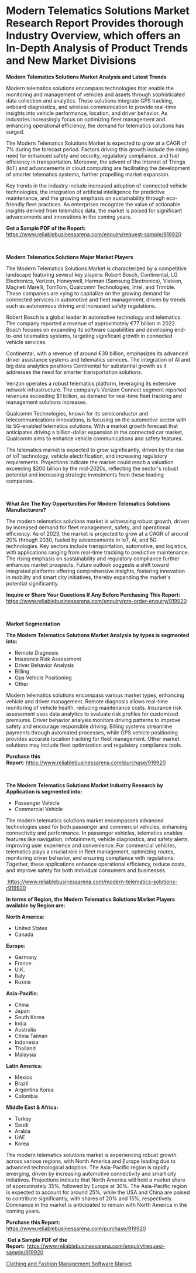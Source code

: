 <p><h1>Modern Telematics Solutions Market Research Report Provides thorough Industry Overview, which offers an In-Depth Analysis of Product Trends and New Market Divisions</h1></p><p><strong>Modern Telematics Solutions Market Analysis and Latest Trends</strong></p>
<p><p>Modern telematics solutions encompass technologies that enable the monitoring and management of vehicles and assets through sophisticated data collection and analytics. These solutions integrate GPS tracking, onboard diagnostics, and wireless communication to provide real-time insights into vehicle performance, location, and driver behavior. As industries increasingly focus on optimizing fleet management and enhancing operational efficiency, the demand for telematics solutions has surged.</p><p>The Modern Telematics Solutions Market is expected to grow at a CAGR of 7% during the forecast period. Factors driving this growth include the rising need for enhanced safety and security, regulatory compliance, and fuel efficiency in transportation. Moreover, the advent of the Internet of Things (IoT) and advancements in cloud computing are facilitating the development of smarter telematics systems, further propelling market expansion.</p><p>Key trends in the industry include increased adoption of connected vehicle technologies, the integration of artificial intelligence for predictive maintenance, and the growing emphasis on sustainability through eco-friendly fleet practices. As enterprises recognize the value of actionable insights derived from telematics data, the market is poised for significant advancements and innovations in the coming years.</p></p>
<p><strong>Get a Sample PDF of the Report:&nbsp;</strong> <a href="https://www.reliablebusinessarena.com/enquiry/request-sample/919920?utm_campaign=2630&utm_medium=2&utm_source=Github&utm_content=ia&utm_term=07032025&utm_id=modern-telematics-solutions">https://www.reliablebusinessarena.com/enquiry/request-sample/919920</a></p>
<p>&nbsp;</p>
<p><strong>Modern Telematics Solutions Major Market Players</strong></p>
<p><p>The Modern Telematics Solutions Market is characterized by a competitive landscape featuring several key players: Robert Bosch, Continental, LG Electronics, Verizon, Honeywell, Harman (Samsung Electronics), Visteon, Magneti Marelli, TomTom, Qualcomm Technologies, Intel, and Trimble. These companies are vying to capitalize on the growing demand for connected services in automotive and fleet management, driven by trends such as autonomous driving and increased safety regulations.</p><p>Robert Bosch is a global leader in automotive technology and telematics. The company reported a revenue of approximately €77 billion in 2022. Bosch focuses on expanding its software capabilities and developing end-to-end telematics systems, targeting significant growth in connected vehicle services.</p><p>Continental, with a revenue of around €39 billion, emphasizes its advanced driver assistance systems and telematics services. The integration of AI and big data analytics positions Continental for substantial growth as it addresses the need for smarter transportation solutions.</p><p>Verizon operates a robust telematics platform, leveraging its extensive network infrastructure. The company’s Verizon Connect segment reported revenues exceeding $1 billion, as demand for real-time fleet tracking and management solutions increases.</p><p>Qualcomm Technologies, known for its semiconductor and telecommunications innovations, is focusing on the automotive sector with its 5G-enabled telematics solutions. With a market growth forecast that anticipates driving a billion-dollar expansion in the connected car market, Qualcomm aims to enhance vehicle communications and safety features.</p><p>The telematics market is expected to grow significantly, driven by the rise of IoT technology, vehicle electrification, and increasing regulatory requirements. Projections indicate the market could reach a valuation exceeding $200 billion by the mid-2020s, reflecting the sector's robust potential and increasing strategic investments from these leading companies.</p></p>
<p>&nbsp;</p>
<p><strong>What Are The Key Opportunities For Modern Telematics Solutions Manufacturers?</strong></p>
<p><p>The modern telematics solutions market is witnessing robust growth, driven by increased demand for fleet management, safety, and operational efficiency. As of 2023, the market is projected to grow at a CAGR of around 20% through 2030, fueled by advancements in IoT, AI, and 5G technologies. Key sectors include transportation, automotive, and logistics, with applications ranging from real-time tracking to predictive maintenance. The rising emphasis on sustainability and regulatory compliance further enhances market prospects. Future outlook suggests a shift toward integrated platforms offering comprehensive insights, fostering innovation in mobility and smart city initiatives, thereby expanding the market's potential significantly.</p></p>
<p><strong>Inquire or Share Your Questions If Any Before Purchasing This Report:</strong> <a href="https://www.reliablebusinessarena.com/enquiry/pre-order-enquiry/919920?utm_campaign=2630&utm_medium=2&utm_source=Github&utm_content=ia&utm_term=07032025&utm_id=modern-telematics-solutions">https://www.reliablebusinessarena.com/enquiry/pre-order-enquiry/919920</a></p>
<p>&nbsp;</p>
<p><strong>Market Segmentation</strong></p>
<p><strong>The Modern Telematics Solutions Market Analysis by types is segmented into:</strong></p>
<p><ul><li>Remote Diagnosis</li><li>Insurance Risk Assessment</li><li>Driver Behavior Analysis</li><li>Billing</li><li>Gps Vehicle Positioning</li><li>Other</li></ul></p>
<p><p>Modern telematics solutions encompass various market types, enhancing vehicle and driver management. Remote diagnosis allows real-time monitoring of vehicle health, reducing maintenance costs. Insurance risk assessment uses data analytics to evaluate risk profiles for customized premiums. Driver behavior analysis monitors driving patterns to improve safety and encourage responsible driving. Billing systems streamline payments through automated processes, while GPS vehicle positioning provides accurate location tracking for fleet management. Other market solutions may include fleet optimization and regulatory compliance tools.</p></p>
<p><strong>Purchase this Report:&nbsp;</strong><a href="https://www.reliablebusinessarena.com/purchase/919920?utm_campaign=2630&utm_medium=2&utm_source=Github&utm_content=ia&utm_term=07032025&utm_id=modern-telematics-solutions">https://www.reliablebusinessarena.com/purchase/919920</a></p>
<p>&nbsp;</p>
<p><strong>The Modern Telematics Solutions Market Industry Research by Application is segmented into:</strong></p>
<p><ul><li>Passenger Vehicle</li><li>Commercial Vehicle</li></ul></p>
<p><p>The modern telematics solutions market encompasses advanced technologies used for both passenger and commercial vehicles, enhancing connectivity and performance. In passenger vehicles, telematics enables features like navigation, infotainment, vehicle diagnostics, and safety alerts, improving user experience and convenience. For commercial vehicles, telematics plays a crucial role in fleet management, optimizing routes, monitoring driver behavior, and ensuring compliance with regulations. Together, these applications enhance operational efficiency, reduce costs, and improve safety for both individual consumers and businesses.</p></p>
<p><a href="https://www.reliablebusinessarena.com/modern-telematics-solutions-r919920?utm_campaign=2630&utm_medium=2&utm_source=Github&utm_content=ia&utm_term=07032025&utm_id=modern-telematics-solutions">&nbsp;https://www.reliablebusinessarena.com/modern-telematics-solutions-r919920</a></p>
<p><strong>In terms of Region, the Modern Telematics Solutions Market Players available by Region are:</strong></p>
<p>
    <p> <strong> North America: </strong>
        <ul>
            <li>United States</li>
            <li>Canada</li>
        </ul>
        </p> 
    <p> <strong> Europe: </strong>
        <ul>
            <li>Germany</li>
            <li>France</li>
            <li>U.K.</li>
            <li>Italy</li>
            <li>Russia</li>
        </ul>
        </p> 
    <p> <strong> Asia-Pacific: </strong>
        <ul>
            <li>China</li>
            <li>Japan</li>
            <li>South Korea</li>
            <li>India</li>
            <li>Australia</li>
            <li>China Taiwan</li>
            <li>Indonesia</li>
            <li>Thailand</li>
            <li>Malaysia</li>
        </ul>
        </p> 
    <p> <strong> Latin America: </strong>
        <ul>
            <li>Mexico</li>
            <li>Brazil</li>
            <li>Argentina Korea</li>
            <li>Colombia</li>
        </ul>
        </p> 
    <p> <strong> Middle East & Africa: </strong>
        <ul>
            <li>Turkey</li>
            <li>Saudi</li>
            <li>Arabia</li>
            <li>UAE</li>
            <li>Korea</li>
        </ul>
    </p>
    </p>
<p><p>The modern telematics solutions market is experiencing robust growth across various regions, with North America and Europe leading due to advanced technological adoption. The Asia-Pacific region is rapidly emerging, driven by increasing automotive connectivity and smart city initiatives. Projections indicate that North America will hold a market share of approximately 35%, followed by Europe at 30%. The Asia-Pacific region is expected to account for around 25%, while the USA and China are poised to contribute significantly, with shares of 20% and 15%, respectively. Dominance in the market is anticipated to remain with North America in the coming years.</p></p>
<p><strong>Purchase this Report: </strong><a href="https://www.reliablebusinessarena.com/purchase/919920?utm_campaign=2630&utm_medium=2&utm_source=Github&utm_content=ia&utm_term=07032025&utm_id=modern-telematics-solutions">https://www.reliablebusinessarena.com/purchase/919920</a></p>
<p>&nbsp;<strong>Get a Sample PDF of the Report:&nbsp;&nbsp;</strong><a href="https://www.reliablebusinessarena.com/enquiry/request-sample/919920?utm_campaign=2630&utm_medium=2&utm_source=Github&utm_content=ia&utm_term=07032025&utm_id=modern-telematics-solutions">https://www.reliablebusinessarena.com/enquiry/request-sample/919920</a></p>
<p><strong></strong></p>
<p><p><a href="https://github.com/semiensamuel72378/Market-Research-Report-List-1/blob/main/clothing-and-fashion-management-software-market.md?utm_campaign=2630&utm_medium=2&utm_source=Github&utm_content=ia&utm_term=07032025&utm_id=modern-telematics-solutions">Clothing and Fashion Management Software Market</a></p></p>